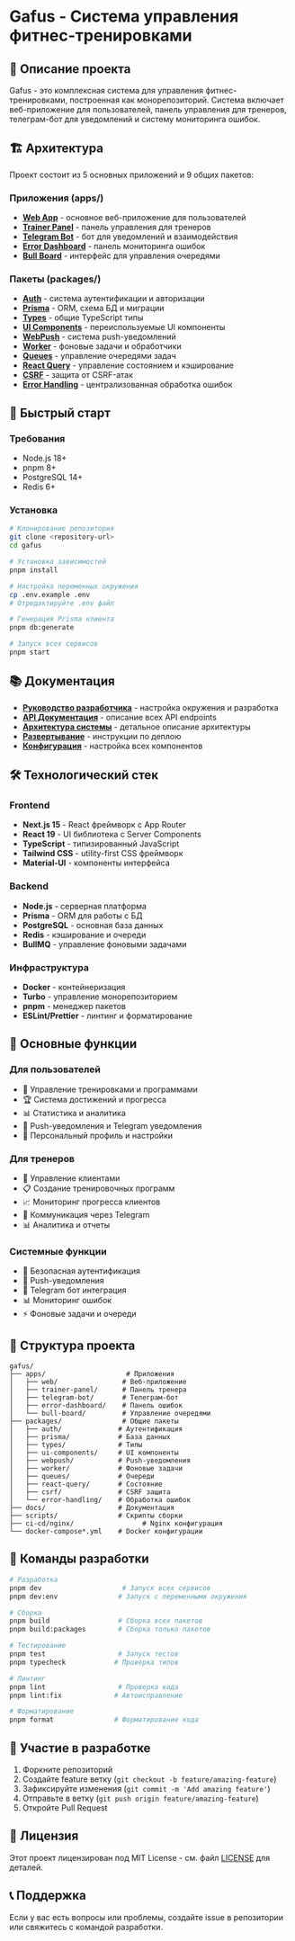 # Gafus - Система управления фитнес-тренировками

## 🎯 Описание проекта

Gafus - это комплексная система для управления фитнес-тренировками, построенная как монорепозиторий. Система включает веб-приложение для пользователей, панель управления для тренеров, телеграм-бот для уведомлений и систему мониторинга ошибок.

## 🏗️ Архитектура

Проект состоит из 5 основных приложений и 9 общих пакетов:

### Приложения (apps/)
- **[Web App](apps/web/README.md)** - основное веб-приложение для пользователей
- **[Trainer Panel](apps/trainer-panel/README.md)** - панель управления для тренеров  
- **[Telegram Bot](apps/telegram-bot/README.md)** - бот для уведомлений и взаимодействия
- **[Error Dashboard](apps/error-dashboard/README.md)** - панель мониторинга ошибок
- **[Bull Board](apps/bull-board/README.md)** - интерфейс для управления очередями

### Пакеты (packages/)
- **[Auth](packages/auth/README.md)** - система аутентификации и авторизации
- **[Prisma](packages/prisma/README.md)** - ORM, схема БД и миграции
- **[Types](packages/types/README.md)** - общие TypeScript типы
- **[UI Components](packages/ui-components/README.md)** - переиспользуемые UI компоненты
- **[WebPush](packages/webpush/README.md)** - система push-уведомлений
- **[Worker](packages/worker/README.md)** - фоновые задачи и обработчики
- **[Queues](packages/queues/README.md)** - управление очередями задач
- **[React Query](packages/react-query/README.md)** - управление состоянием и кэширование
- **[CSRF](packages/csrf/README.md)** - защита от CSRF-атак
- **[Error Handling](packages/error-handling/README.md)** - централизованная обработка ошибок

## 🚀 Быстрый старт

### Требования
- Node.js 18+
- pnpm 8+
- PostgreSQL 14+
- Redis 6+

### Установка
```bash
# Клонирование репозитория
git clone <repository-url>
cd gafus

# Установка зависимостей
pnpm install

# Настройка переменных окружения
cp .env.example .env
# Отредактируйте .env файл

# Генерация Prisma клиента
pnpm db:generate

# Запуск всех сервисов
pnpm start
```

## 📚 Документация

- **[Руководство разработчика](DEVELOPMENT.md)** - настройка окружения и разработка
- **[API Документация](API.md)** - описание всех API endpoints
- **[Архитектура системы](ARCHITECTURE.md)** - детальное описание архитектуры
- **[Развертывание](DEPLOYMENT.md)** - инструкции по деплою
- **[Конфигурация](CONFIGURATION.md)** - настройка всех компонентов

## 🛠️ Технологический стек

### Frontend
- **Next.js 15** - React фреймворк с App Router
- **React 19** - UI библиотека с Server Components
- **TypeScript** - типизированный JavaScript
- **Tailwind CSS** - utility-first CSS фреймворк
- **Material-UI** - компоненты интерфейса

### Backend
- **Node.js** - серверная платформа
- **Prisma** - ORM для работы с БД
- **PostgreSQL** - основная база данных
- **Redis** - кэширование и очереди
- **BullMQ** - управление фоновыми задачами

### Инфраструктура
- **Docker** - контейнеризация
- **Turbo** - управление монорепозиторием
- **pnpm** - менеджер пакетов
- **ESLint/Prettier** - линтинг и форматирование

## 🎯 Основные функции

### Для пользователей
- 📱 Управление тренировками и программами
- 🏆 Система достижений и прогресса
- 📊 Статистика и аналитика
- 🔔 Push-уведомления и Telegram уведомления
- 👤 Персональный профиль и настройки

### Для тренеров
- 👥 Управление клиентами
- 📋 Создание тренировочных программ
- 📈 Мониторинг прогресса клиентов
- 💬 Коммуникация через Telegram
- 📊 Аналитика и отчеты

### Системные функции
- 🔐 Безопасная аутентификация
- 📱 Push-уведомления
- 🤖 Telegram бот интеграция
- 📊 Мониторинг ошибок
- ⚡ Фоновые задачи и очереди

## 📁 Структура проекта

```
gafus/
├── apps/                    # Приложения
│   ├── web/                # Веб-приложение
│   ├── trainer-panel/      # Панель тренера
│   ├── telegram-bot/       # Телеграм-бот
│   ├── error-dashboard/    # Панель ошибок
│   └── bull-board/         # Управление очередями
├── packages/               # Общие пакеты
│   ├── auth/              # Аутентификация
│   ├── prisma/            # База данных
│   ├── types/             # Типы
│   ├── ui-components/     # UI компоненты
│   ├── webpush/           # Push-уведомления
│   ├── worker/            # Фоновые задачи
│   ├── queues/            # Очереди
│   ├── react-query/       # Состояние
│   ├── csrf/              # CSRF защита
│   └── error-handling/    # Обработка ошибок
├── docs/                  # Документация
├── scripts/               # Скрипты сборки
├── ci-cd/nginx/                 # Nginx конфигурация
└── docker-compose*.yml    # Docker конфигурации
```

## 🔧 Команды разработки

```bash
# Разработка
pnpm dev                    # Запуск всех сервисов
pnpm dev:env               # Запуск с переменными окружения

# Сборка
pnpm build                 # Сборка всех пакетов
pnpm build:packages        # Сборка только пакетов

# Тестирование
pnpm test                  # Запуск тестов
pnpm typecheck            # Проверка типов

# Линтинг
pnpm lint                  # Проверка кода
pnpm lint:fix             # Автоисправление

# Форматирование
pnpm format               # Форматирование кода
```

## 🤝 Участие в разработке

1. Форкните репозиторий
2. Создайте feature ветку (`git checkout -b feature/amazing-feature`)
3. Зафиксируйте изменения (`git commit -m 'Add amazing feature'`)
4. Отправьте в ветку (`git push origin feature/amazing-feature`)
5. Откройте Pull Request

## 📄 Лицензия

Этот проект лицензирован под MIT License - см. файл [LICENSE](LICENSE) для деталей.

## 📞 Поддержка

Если у вас есть вопросы или проблемы, создайте issue в репозитории или свяжитесь с командой разработки.